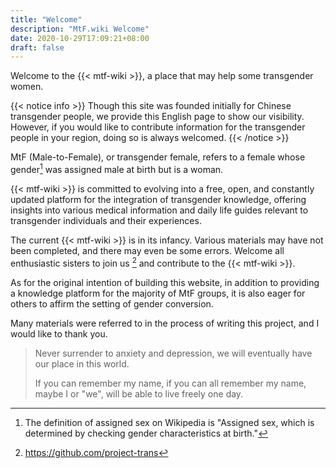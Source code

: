 ```yaml
---
title: "Welcome"
description: "MtF.wiki Welcome"
date: 2020-10-29T17:09:21+08:00
draft: false
---
```


Welcome to the {{< mtf-wiki >}}, a place that may help some transgender women.

{{< notice info >}}
Though this site was founded initially for Chinese transgender people, we provide this English page to show our visibility. However, if you would like to contribute information for the transgender people in your region, doing so is always welcomed.
{{< /notice >}}

MtF (Male-to-Female), or transgender female, refers to a female whose gender[^1] was assigned male at birth but is a woman.

{{< mtf-wiki >}} is committed to evolving into a free, open, and constantly updated platform for the integration of transgender knowledge, offering insights into various medical information and daily life guides relevant to transgender individuals and their experiences.

The current {{< mtf-wiki >}} is in its infancy. Various materials may have not been completed, and there may even be some errors. Welcome all enthusiastic sisters to join us [^2] and contribute to the {{< mtf-wiki >}}.

As for the original intention of building this website, in addition to providing a knowledge platform for the majority of MtF groups, it is also eager for others to affirm the setting of gender conversion.

Many materials were referred to in the process of writing this project, and I would like to thank you.

> Never surrender to anxiety and depression, we will eventually have our place in this world.
>
> If you can remember my name, if you can all remember my name, maybe I or "we", will be able to live freely one day.

[^1]: The definition of assigned sex on Wikipedia is "Assigned sex, which is determined by checking gender characteristics at birth."

[^2]: https://github.com/project-trans
